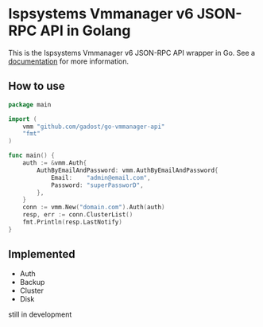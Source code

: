 # Ispsystems Vmmanager v6 JSON-RPC API in Golang

This is the Ispsystems Vmmanager v6 JSON-RPC API wrapper in Go. See a [documentation](https://docs.ispsystem.com/vmmanager-admin/developer-section/api/vmmanager-api#/) for more information.

## How to use

```go
package main

import (
    vmm "github.com/gadost/go-vmmanager-api"
    "fmt"
)

func main() {
    auth := &vmm.Auth{
        AuthByEmailAndPassword: vmm.AuthByEmailAndPassword{
            Email:    "admin@email.com",
            Password: "superPassworD",
        },
    }
    conn := vmm.New("domain.com").Auth(auth)
    resp, err := conn.ClusterList()
    fmt.Println(resp.LastNotify)
}
```

## Implemented

- Auth
- Backup
- Cluster
- Disk

still in development
